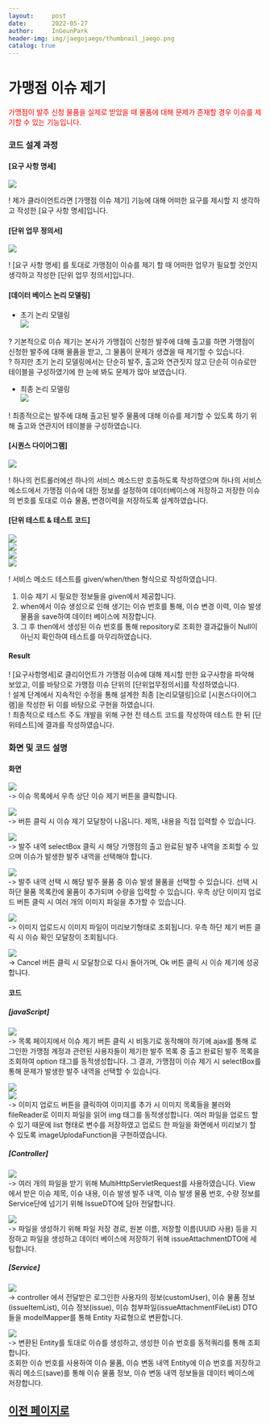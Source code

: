 ```yaml
---
layout:     post
date:       2022-05-27
author:     InGeunPark
header-img: img/jaegojaego/thumbnail_jaego.png
catalog: true
---
```


# 가맹점 이슈 제기

<p style="color: red;">가맹점이 발주 신청 물품을 실제로 받았을 때 물품에 대해 문제가 존재할 경우 이슈를 제기할 수 있는 기능입니다. </p>

### 코드 설계 과정

#### [요구 사항 명세]
<img src="../../../../img/jaegojaego/issueRegist/issue-regist_1.png"> <br>

! 제가 클라이언트라면 [가맹점 이슈 제기] 기능에 대해 어떠한 요구를 제시할 지 생각하고 작성한 [요구 사항 명세]입니다.

#### [단위 업무 정의서] 

<img src="../../../../img/jaegojaego/issueRegist/issue-regist_2.png"> <br>

! [요구 사항 명세] 를 토대로 가맹점이 이슈를 제기 할 때 어떠한 업무가 필요할 것인지 생각하고 작성한 [단위 업무 정의서]입니다.

#### [데이터 베이스 논리 모델링]
- 초기 논리 모델링 <br>
<img src="../../../../img/jaegojaego/issueRegist/issue-regist_3.png"> <br>

? 기본적으로 이슈 제기는 본사가 가맹점이 신청한 발주에 대해 출고를 하면 가맹점이 신청한 발주에 대해 물품을 받고, 그 물품이 문제가 생겼을 때 제기할 수 있습니다. <br>
? 하지만 초기 논리 모델링에서는 단순히 발주, 출고와 연관짓지 않고 단순히 이슈로만 테이블을 구성하였기에 한 눈에 봐도 문제가 많아 보였습니다.

- 최종 논리 모델링 <br>
<img src="../../../../img/jaegojaego/issueRegist/issue-regist_4.png"> <br>

! 최종적으로는 발주에 대해 출고된 발주 물품에 대해 이슈를 제기할 수 있도록 하기 위해 출고와 연관지어 테이블을 구성하였습니다.

#### [시퀀스 다이어그램]

<img src="../../../../img/jaegojaego/issueRegist/issue-regist_5.png"> <br>

! 하나의 컨트롤러에선 하나의 서비스 메소드만 호출하도록 작성하였으며 하나의 서비스 메소드에서 가맹점 이슈에 대한 정보를 설정하여 데이터베이스에 저장하고 저장한 이슈의 번호를 토대로 이슈 물품, 변경이력을 저장하도록 설계하였습니다.

#### [단위 테스트 & 테스트 코드]

<img src="../../../../img/jaegojaego/issueRegist/issue-regist_6.png"> <br>
<img src="../../../../img/jaegojaego/issueRegist/issue-regist_7.png"> <br>
<img src="../../../../img/jaegojaego/issueRegist/issue-regist_8.png"> <br>
<img src="../../../../img/jaegojaego/issueRegist/issue-regist_9.png"> <br>

! 서비스 메소드 테스트를 given/when/then 형식으로 작성하였습니다. <br>
 1. 이슈 제기 시 필요한 정보들을 given에서 제공합니다.
 2. when에서 이슈 생성으로 인해 생기는 이슈 번호를 통해, 이슈 변경 이력, 이슈 발생 물품을 save하여 데이터 베이스에 저장합니다. 
 3. 그 후 then에서 생성된 이슈 번호를 통해 repository로 조회한 결과값들이 Null이 아닌지 확인하여 테스트를 마무리하였습니다.

#### Result
! [요구사항명세]로 클리이언트가 가맹점 이슈에 대해 제시할 만한 요구사항을 파악해 보았고, 이를 바탕으로 가맹점 이슈 단위의  [단위업무정의서]를 작성하였습니다.  <br>
! 설계 단계에서 지속적인 수정을 통해 설계한 최종 [논리모델링]으로  [시퀀스다이어그램]을 작성한 뒤 이를 바탕으로 구현을 하였습니다. <br>
! 최종적으로 테스트 주도 개발을 위해 구현 전 테스트 코드를 작성하여 테스트 한 뒤 [단위테스트]에 결과를 작성하였습니다. 

### 화면 및 코드 설명

#### 화면
<img src="../../../../img/jaegojaego/issueRegist/issue-regist_10.png"> <br>
-> 이슈 목록에서 우측 상단 이슈 제기 버튼을 클릭합니다. <br>

<img src="../../../../img/jaegojaego/issueRegist/issue-regist_11.png"> <br>
-> 버튼 클릭 시 이슈 제기 모달창이 나옵니다. 제목, 내용을 직접 입력할 수 있습니다. <br>

<img src="../../../../img/jaegojaego/issueRegist/issue-regist_12.png"> <br>
-> 발주 내역 selectBox 클릭 시 해당 가맹점의 출고 완료된 발주 내역을 조회할 수 있으며 이슈가 발생한 발주 내역을 선택해야 합니다. <br>

<img src="../../../../img/jaegojaego/issueRegist/issue-regist_13.png"> <br>
-> 발주 내역 선택 시 해당 발주 물품 중 이슈 발생 물품을 선택할 수 있습니다. 선택 시 하단 물품 목록칸에 물품이 추가되며 수량을 입력할 수 있습니다. 우측 상단 이미지 업로드 버튼 클릭 시 여러 개의 이미지 파일을 추가할 수 있습니다. <br>

<img src="../../../../img/jaegojaego/issueRegist/issue-regist_14.png"> <br>
-> 이미지 업로드시 이미지 파일이 미리보기형태로 조회됩니다. 우측 하단 제기 버튼 클릭 시 이슈 확인 모달창이 조회됩니다. <br>

<img src="../../../../img/jaegojaego/issueRegist/issue-regist_15.png"> <br>
-> Cancel 버튼 클릭 시 모달창으로 다시 돌아가며, Ok 버튼 클릭 시 이슈 제기에 성공합니다.

#### 코드

##### [javaScript]
<img src="../../../../img/jaegojaego/issueRegist/issue-regist_16.png"> <br>
-> 목록 페이지에서 이슈 제기 버튼 클릭 시 비동기로 동작해야 하기에 ajax를 통해 로그인한 가맹점 계정과 관련된 사용자들이 제기한 발주 목록 중 출고 완료된 발주 목록을 조회하여 option 태그를 동적생성합니다. 그 결과, 가맹점이 이슈 제기 시 selectBox를 통해 문제가 발생한 발주 내역을 선택할 수 있습니다. <br>

<img src="../../../../img/jaegojaego/issueRegist/issue-regist_17.png"> <br>
<img src="../../../../img/jaegojaego/issueRegist/issue-regist_18.png"> <br>
-> 이미지 업로드 버튼을 클릭하여 이미지를 추가 시 이미지 목록들을 불러와 fileReader로 이미지 파일을 읽어 img 태그를 동적생성합니다. 여러 파일을 업로드 할 수 있기 때문에 list 형태로 변수를 저장하였고 업로드 한 파일을 화면에서 미리보기 할 수 있도록 imageUplodaFunction을 구현하였습니다. <br>

##### [Controller]
<img src="../../../../img/jaegojaego/issueRegist/issue-regist_19.png"> <br>
-> 여러 개의 파일을 받기 위해 MultiHttpServletRequest를 사용하였습니다. View 에서 받은 이슈 제목, 이슈 내용, 이슈 발생 발주 내역, 이슈 발생 물품 번호, 수량 정보를 Service단에 넘기기 위해 IssueDTO에 담아 전달합니다. <br>

<img src="../../../../img/jaegojaego/issueRegist/issue-regist_20.png"> <br>
-> 파일을 생성하기 위해 파일 저장 경로, 원본 이름, 저장할 이름(UUID 사용) 등을 지정하고 파일을 생성하고 데이터 베이스에 저장하기 위해 issueAttachmentDTO에 세팅합니다. <br>

##### [Service]
<img src="../../../../img/jaegojaego/issueRegist/issue-regist_21.png"> <br>
-> controller 에서 전달받은 로그인한 사용자의 정보(customUser), 이슈 물품 정보(issueItemList), 이슈 정보(issue), 이슈 첨부파일(issueAttachmentFileList) DTO 들을 modelMapper를 통해 Entity 자료형으로 변환합니다. <br>

<img src="../../../../img/jaegojaego/issueRegist/issue-regist_22.png"> <br>
-> 변환된 Entity를 토대로 이슈를 생성하고, 생성한 이슈 번호를 동적쿼리를 통해 조회합니다. <br>
조회한 이슈 번호를 사용하여 이슈 물품, 이슈 변동 내역 Entity에 이슈 번호를 저장하고 쿼리 메소드(save)를 통해 이슈 물품 정보, 이슈 변동 내역 정보들을 데이터 베이스에 저장합니다.

## [이전 페이지로](https://ingeunpark.github.io/2022/05/27/jaegojaego/#first)



